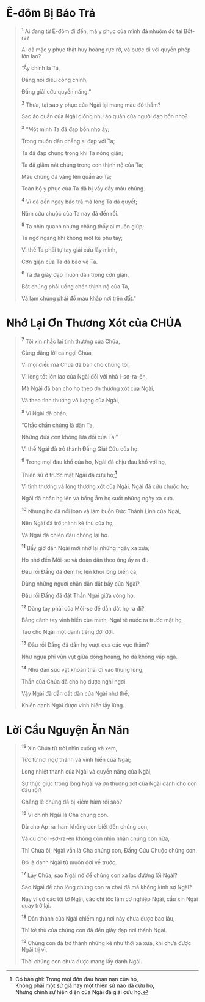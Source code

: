 # Ê-đôm Bị Báo Trả

> <sup><b>1</b></sup> Ai đang từ Ê-đôm đi đến, mà y phục của mình đã nhuộm đỏ tại Bốt-ra?
>
> Ai đã mặc y phục thật huy hoàng rực rỡ, và bước đi với quyền phép lớn lao?
>
> “Ấy chính là Ta,
>
> Ðấng nói điều công chính,
>
> Ðấng giải cứu quyền năng.”
>
> <sup><b>2</b></sup> Thưa, tại sao y phục của Ngài lại mang màu đỏ thắm?
>
> Sao áo quần của Ngài giống như áo quần của người đạp bồn nho?
>
> <sup><b>3</b></sup> “Một mình Ta đã đạp bồn nho ấy;
>
> Trong muôn dân chẳng ai đạp với Ta;
>
> Ta đã đạp chúng trong khi Ta nóng giận;
>
> Ta đã giẫm nát chúng trong cơn thịnh nộ của Ta;
>
> Máu chúng đã văng lên quần áo Ta;
>
> Toàn bộ y phục của Ta đã bị vấy đầy máu chúng.
>
> <sup><b>4</b></sup> Vì đã đến ngày báo trả mà lòng Ta đã quyết;
>
> Năm cứu chuộc của Ta nay đã đến rồi.
>
> <sup><b>5</b></sup> Ta nhìn quanh nhưng chẳng thấy ai muốn giúp;
>
> Ta ngỡ ngàng khi không một kẻ phụ tay;
>
> Vì thế Ta phải tự tay giải cứu lấy mình,
>
> Cơn giận của Ta đã bảo vệ Ta.
>
> <sup><b>6</b></sup> Ta đã giày đạp muôn dân trong cơn giận,
>
> Bắt chúng phải uống chén thịnh nộ của Ta,
>
> Và làm chúng phải đổ máu khắp nơi trên đất.”

# Nhớ Lại Ơn Thương Xót của CHÚA

> <sup><b>7</b></sup> Tôi xin nhắc lại tình thương của Chúa,
>
> Cùng dâng lời ca ngợi Chúa,
>
> Vì mọi điều mà Chúa đã ban cho chúng tôi,
>
> Vì lòng tốt lớn lao của Ngài đối với nhà I-sơ-ra-ên,
>
> Mà Ngài đã ban cho họ theo ơn thương xót của Ngài,
>
> Và theo tình thương vô lượng của Ngài,
>
> <sup><b>8</b></sup> Vì Ngài đã phán,
>
> “Chắc chắn chúng là dân Ta,
>
> Những đứa con không lừa dối của Ta.”
>
> Vì thế Ngài đã trở thành Ðấng Giải Cứu của họ.
>
> <sup><b>9</b></sup> Trong mọi đau khổ của họ, Ngài đã chịu đau khổ với họ,
>
> Thiên sứ ở trước mặt Ngài đã cứu họ;[^1-6651230f-8682-4e7d-bcb1-3081c9cb4e77]
>
> Vì tình thương và lòng thương xót của Ngài, Ngài đã cứu chuộc họ;
>
> Ngài đã nhấc họ lên và bồng ẵm họ suốt những ngày xa xưa.
>
> <sup><b>10</b></sup> Nhưng họ đã nổi loạn và làm buồn Ðức Thánh Linh của Ngài,
>
> Nên Ngài đã trở thành kẻ thù của họ,
>
> Và Ngài đã chiến đấu chống lại họ.
>
> <sup><b>11</b></sup> Bấy giờ dân Ngài mới nhớ lại những ngày xa xưa;
>
> Họ nhớ đến Môi-se và đoàn dân theo ông ấy ra đi.
>
> Ðâu rồi Ðấng đã đem họ lên khỏi lòng biển cả,
>
> Dùng những người chăn dẫn dắt bầy của Ngài?
>
> Ðâu rồi Ðấng đã đặt Thần Ngài giữa vòng họ,
>
> <sup><b>12</b></sup> Dùng tay phải của Môi-se để dẫn dắt họ ra đi?
>
> Bằng cánh tay vinh hiển của mình, Ngài rẽ nước ra trước mặt họ,
>
> Tạo cho Ngài một danh tiếng đời đời.
>
> <sup><b>13</b></sup> Ðâu rồi Ðấng đã dẫn họ vượt qua các vực thẳm?
>
> Như ngựa phi vùn vụt giữa đồng hoang, họ đã không vấp ngã.
>
> <sup><b>14</b></sup> Như đàn súc vật khoan thai đi vào thung lũng,
>
> Thần của Chúa đã cho họ được nghỉ ngơi.
>
> Vậy Ngài đã dẫn dắt dân của Ngài như thế,
>
> Khiến danh Ngài được vinh hiển lẫy lừng.

# Lời Cầu Nguyện Ăn Năn

> <sup><b>15</b></sup> Xin Chúa từ trời nhìn xuống và xem,
>
> Tức từ nơi ngự thánh và vinh hiển của Ngài;
>
> Lòng nhiệt thành của Ngài và quyền năng của Ngài,
>
> Sự thúc giục trong lòng Ngài và ơn thương xót của Ngài dành cho con đâu rồi?
>
> Chẳng lẽ chúng đã bị kiềm hãm rồi sao?
>
> <sup><b>16</b></sup> Vì chính Ngài là Cha chúng con.
>
> Dù cho Áp-ra-ham không còn biết đến chúng con,
>
> Và dù cho I-sơ-ra-ên không còn nhìn nhận chúng con nữa,
>
> Thì Chúa ôi, Ngài vẫn là Cha chúng con, Ðấng Cứu Chuộc chúng con.
>
> Đó là danh Ngài từ muôn đời về trước.
>
> <sup><b>17</b></sup> Lạy Chúa, sao Ngài nỡ để chúng con xa lạc đường lối Ngài?
>
> Sao Ngài để cho lòng chúng con ra chai đá mà không kính sợ Ngài?
>
> Nay vì cớ các tôi tớ Ngài, các chi tộc làm cơ nghiệp Ngài, cầu xin Ngài quay trở lại.
>
> <sup><b>18</b></sup> Dân thánh của Ngài chiếm ngụ nơi này chưa được bao lâu,
>
> Thì kẻ thù của chúng con đã đến giày đạp nơi thánh Ngài.
>
> <sup><b>19</b></sup> Chúng con đã trở thành những kẻ như thời xa xưa, khi chưa được Ngài trị vì,
>
> Thời chúng con chưa được mang lấy danh Ngài.

[^1-6651230f-8682-4e7d-bcb1-3081c9cb4e77]:
    Có bản ghi: Trong mọi đớn đau hoạn nạn của họ,\
    Không phải một sứ giả hay một thiên sứ nào đã cứu họ,\
    Nhưng chính sự hiện diện của Ngài đã giải cứu họ.
